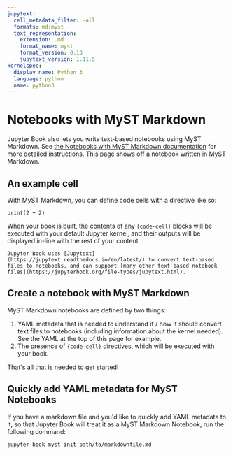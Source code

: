 ```yaml
---
jupytext:
  cell_metadata_filter: -all
  formats: md:myst
  text_representation:
    extension: .md
    format_name: myst
    format_version: 0.13
    jupytext_version: 1.11.5
kernelspec:
  display_name: Python 3
  language: python
  name: python3
---
```


# Notebooks with MyST Markdown

Jupyter Book also lets you write text-based notebooks using MyST Markdown. See
[the Notebooks with MyST Markdown documentation](https://jupyterbook.org/file-types/myst-notebooks.html)
for more detailed instructions. This page shows off a notebook written in MyST
Markdown.

## An example cell

With MyST Markdown, you can define code cells with a directive like so:

```{code-cell}
print(2 + 2)
```

When your book is built, the contents of any `{code-cell}` blocks will be
executed with your default Jupyter kernel, and their outputs will be displayed
in-line with the rest of your content.

```{seealso}
Jupyter Book uses [Jupytext](https://jupytext.readthedocs.io/en/latest/) to convert text-based files to notebooks, and can support [many other text-based notebook files](https://jupyterbook.org/file-types/jupytext.html).
```

## Create a notebook with MyST Markdown

MyST Markdown notebooks are defined by two things:

1. YAML metadata that is needed to understand if / how it should convert text
   files to notebooks (including information about the kernel needed). See the
   YAML at the top of this page for example.
2. The presence of `{code-cell}` directives, which will be executed with your
   book.

That's all that is needed to get started!

## Quickly add YAML metadata for MyST Notebooks

If you have a markdown file and you'd like to quickly add YAML metadata to it,
so that Jupyter Book will treat it as a MyST Markdown Notebook, run the
following command:

```
jupyter-book myst init path/to/markdownfile.md
```
